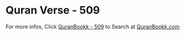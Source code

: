 # Quran Verse - 509 

For more infos, Click [QuranBookk - 509](https://www.quranbookk.com/quran/search?q=509) to Search at [QuranBookk.com](http://quranbookk.com/)